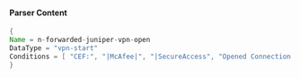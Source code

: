 #### Parser Content
```Java
{
Name = n-forwarded-juniper-vpn-open
DataType = "vpn-start"
Conditions = [ "CEF:", "|McAfee|", "|SecureAccess", "Opened Connection|" ]
}
```
